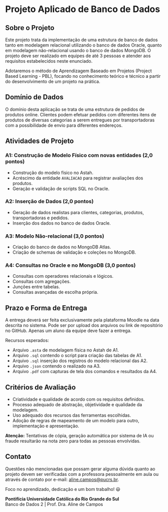 # Projeto Aplicado de Banco de Dados

## Sobre o Projeto

Este projeto trata da implementação de uma estrutura de banco de dados tanto em modelagem relacional utilizando o banco de dados Oracle, quanto em modelagem não-relacional usando o banco de dados MongoDB. O projeto deve ser realizado em equipes de até 3 pessoas e atender aos requisitos estabelecidos neste enunciado.

Adotaremos o método de Aprendizagem Baseado em Projetos (Project Based Learning - PBL), focando no conhecimento teórico e técnico a partir do desenvolvimento de um projeto na prática.

## Domínio de Dados

O domínio desta aplicação se trata de uma estrutura de pedidos de produtos online. Clientes podem efetuar pedidos com diferentes itens de produtos de diversas categorias a serem entregues por transportadoras com a possibilidade de envio para diferentes endereços.

## Atividades de Projeto

### A1: Construção de Modelo Físico com novas entidades (2,0 pontos)

- Construção do modelo físico no Astah.
- Acréscimo da entidade `AVALIACAO` para registrar avaliações dos produtos.
- Geração e validação de scripts SQL no Oracle.

### A2: Inserção de Dados (2,0 pontos)

- Geração de dados realistas para clientes, categorias, produtos, transportadoras e pedidos.
- Inserção dos dados no banco de dados Oracle.

### A3: Modelo Não-relacional (3,0 pontos)

- Criação do banco de dados no MongoDB Atlas.
- Criação de schemas de validação e coleções no MongoDB.

### A4: Consultas no Oracle e no MongoDB (3,0 pontos)

- Consultas com operadores relacionais e lógicos.
- Consultas com agregações.
- Junções entre tabelas.
- Consultas avançadas de escolha própria.

## Prazo e Forma de Entrega

A entrega deverá ser feita exclusivamente pela plataforma Moodle na data descrita no sistema. Pode ser por upload dos arquivos ou link de repositório no GitHub. Apenas um aluno da equipe deve fazer a entrega.

Recursos esperados:

- Arquivo `.asta` de modelagem física no Astah de A1.
- Arquivo `.sql` contendo o script para criação das tabelas de A1.
- Arquivo `.sql` inserção dos registros do modelo relacional das A2.
- Arquivo `.json` contendo o realizado na A3.
- Arquivo `.pdf` com capturas de tela dos comandos e resultados da A4.

## Critérios de Avaliação

- Criatividade e qualidade de acordo com os requisitos definidos.
- Processo adequado de abstração, objetividade e qualidade da modelagem.
- Uso adequado dos recursos das ferramentas escolhidas.
- Adoção de regras de mapeamento de um modelo para outro, implementação e apresentação.

**Atenção:** Tentativas de cópia, geração automática por sistema de IA ou fraude resultarão na nota zero para todas as pessoas envolvidas.

## Contato

Questões não mencionadas que possam gerar alguma dúvida quanto ao projeto devem ser verificadas com a professora pessoalmente em aula ou através de contato por e-mail: [aline.campos@pucrs.br](mailto:aline.campos@pucrs.br).

Foco no aprendizado, dedicação e um bom trabalho! 😃

**Pontifícia Universidade Católica do Rio Grande do Sul**  
Banco de Dados 2 | Prof. Dra. Aline de Campos
